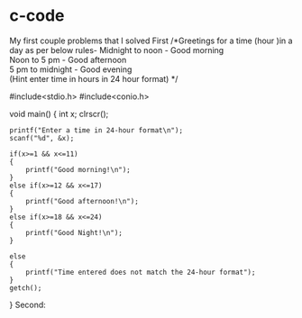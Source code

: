 # c-code
My first couple problems that I solved
First
  /*Greetings for a time (hour )in a day as per below rules- 
Midnight to noon - Good morning  
Noon to 5 pm - Good afternoon  
5 pm to midnight - Good evening  
(Hint enter time in hours in 24 hour format) 
*/

#include<stdio.h>
#include<conio.h>

void main()
{
	int x;
	clrscr();

	printf("Enter a time in 24-hour format\n");
	scanf("%d", &x);

	if(x>=1 && x<=11)
	{
		printf("Good morning!\n");
	}
	else if(x>=12 && x<=17)
	{
		printf("Good afternoon!\n");
	}
	else if(x>=18 && x<=24)
	{
		printf("Good Night!\n");
	}

	else
	{
		printf("Time entered does not match the 24-hour format");
	}
	getch();
}
Second:
  
